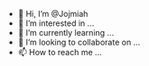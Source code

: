 - 👋 Hi, I’m @Jojmiah
- 👀 I’m interested in ...
- 🌱 I’m currently learning ...
- 💞️ I’m looking to collaborate on ...
- 📫 How to reach me ...

<!---
Jojmiah/Jojmiah is a ✨ special ✨ repository because its `README.md` (this file) appears on your GitHub profile.
You can click the Preview link to take a look at your changes.
--->
